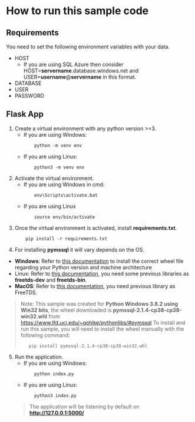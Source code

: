 
# How to run this sample code

## Requirements
You need to set the following environment variables with your data.

- HOST
   - If you are using SQL Azure then consider HOST=**servername**.database.windows.net and USER=**username**@**servername** in this format.
- DATABASE
- USER
- PASSWORD


## Flask App
1. Create a virtual environment with any python version >=3.
    - If you are using Windows:
        ```shell
            python -m venv env
        ```
    - If you are using Linux:
        ```shell
            python3 -m venv env
       ```
2. Activate the virtual environment.
    - If you are using Windows in cmd:
        ```shell
            env\Scripts\activate.bat
        ```
    - If you are using Linux
        ```shell
            source env/bin/activate
        ```
3. Once the virtual environment is activated, install **requirements.txt**.
    ```shell
        pip install -r requirements.txt
    ```
4. For installing **pymssql** it will vary depends on the OS.

- **Windows**: Refer to [this documentation](https://docs.microsoft.com/en-us/sql/connect/python/pymssql/step-1-configure-development-environment-for-pymssql-python-development?view=sql-server-ver15#windows) to install the correct wheel file regarding your Python version and machine architecture
- Linux: Refer to [this documentation](https://docs.microsoft.com/en-us/sql/connect/python/pymssql/step-1-configure-development-environment-for-pymssql-python-development?view=sql-server-ver15#ubuntu-linux), you need some previous libraries as **freetds-dev** and **freetds-bin**.
- **MacOS**: Refer to [this documentation](https://docs.microsoft.com/en-us/sql/connect/python/pymssql/step-1-configure-development-environment-for-pymssql-python-development?view=sql-server-ver15#macos), you need previous library as FreeTDS.

> Note: This sample was created for  **Python Windows 3.8.2 using Win32 bits**, the wheel downloaded is **pymssql-2.1.4-cp38-cp38-win32.whl** from https://www.lfd.uci.edu/~gohlke/pythonlibs/#pymssql
> To install and run this sample, you will need to install the wheel manually with the following command:
>```shell
>    pip install pymssql-2.1.4-cp38-cp38-win32.whl 
>```

5. Run the application.
    - If you are using Windows:
        ```shell
            python index.py
        ```
    - If you are using Linux:
        ```shell
            python3 index.py
        ```
    > The application will be listening by default on **http://127.0.0.1:5000/**


